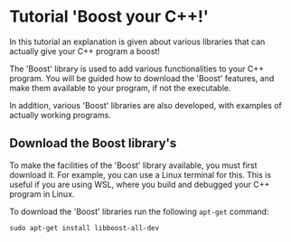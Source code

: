 # Tutorial 'Boost your C++!'

In this tutorial an explanation is given about various libraries that can actually give your C++ program a boost!

The 'Boost' library is used to add various functionalities to your C++ program.
You will be guided how to download the 'Boost' features, and make them available to your program, if not the executable.

In addition, various 'Boost' libraries are also developed, with examples of actually working programs.

## Download the Boost library's

To make the facilities of the 'Boost' library available, you must first download it.
For example, you can use a Linux terminal for this. This is useful if you are using WSL, where you build and debugged your C++ program in Linux.

To download the 'Boost' libraries run the following `apt-get` command:
```shell
sudo apt-get install libboost-all-dev
```

